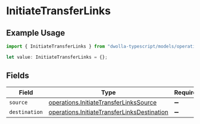 # InitiateTransferLinks

## Example Usage

```typescript
import { InitiateTransferLinks } from "dwolla-typescript/models/operations";

let value: InitiateTransferLinks = {};
```

## Fields

| Field                                                                                                      | Type                                                                                                       | Required                                                                                                   | Description                                                                                                |
| ---------------------------------------------------------------------------------------------------------- | ---------------------------------------------------------------------------------------------------------- | ---------------------------------------------------------------------------------------------------------- | ---------------------------------------------------------------------------------------------------------- |
| `source`                                                                                                   | [operations.InitiateTransferLinksSource](../../models/operations/initiatetransferlinkssource.md)           | :heavy_minus_sign:                                                                                         | N/A                                                                                                        |
| `destination`                                                                                              | [operations.InitiateTransferLinksDestination](../../models/operations/initiatetransferlinksdestination.md) | :heavy_minus_sign:                                                                                         | N/A                                                                                                        |